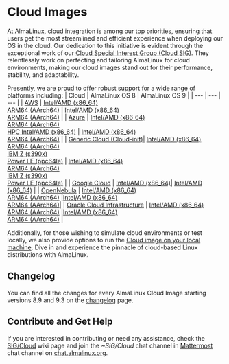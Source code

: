 # Cloud Images

At AlmaLinux, cloud integration is among our top priorities, ensuring that users get the most streamlined and efficient experience when deploying our OS in the cloud. Our dedication to this initiative is evident through the exceptional work of our [Cloud Special Interest Group (Cloud SIG)](/sigs/Cloud). They relentlessly work on perfecting and tailoring AlmaLinux for cloud environments, making our cloud images stand out for their performance, stability, and adaptability. 

Presently, we are proud to offer robust support for a wide range of platforms including:
| Cloud | AlmaLinux OS 8 | AlmaLinux OS 9 |
| --- | --- | --- |
| [AWS](AWS) | [Intel/AMD (x86_64)](https://aws.amazon.com/marketplace/pp/prodview-mku4y3g4sjrye)<br>[ARM64 (AArch64)](https://aws.amazon.com/marketplace/pp/prodview-zgsymdwitnxmm) | [Intel/AMD (x86_64)](https://aws.amazon.com/marketplace/pp/prodview-ykmb6re2rcouy)<br>[ARM64 (AArch64)](https://aws.amazon.com/marketplace/pp/prodview-pvttztrj2uzjk) | 
| [Azure](Azure) | [Intel/AMD (x86_64)](https://azuremarketplace.microsoft.com/en-us/marketplace/apps/almalinux.almalinux-x86_64)<br>[ARM64 (AArch64)](https://azuremarketplace.microsoft.com/en-us/marketplace/apps/almalinux.almalinux-arm)<br>[HPC Intel/AMD (x86_64)](https://azuremarketplace.microsoft.com/en-us/marketplace/apps/almalinux.almalinux-hpc) | [Intel/AMD (x86_64)](https://azuremarketplace.microsoft.com/en-us/marketplace/apps/almalinux.almalinux-x86_64)<br>[ARM64 (AArch64)](https://azuremarketplace.microsoft.com/en-us/marketplace/apps/almalinux.almalinux-arm) |
| [Generic Cloud (Cloud-init)](Generic-cloud)| [Intel/AMD (x86_64)](https://repo.almalinux.org/almalinux/8/cloud/x86_64/images/)<br>[ARM64 (AArch64)](https://repo.almalinux.org/almalinux/8/cloud/aarch64/images)<br>[IBM Z (s390x)](https://repo.almalinux.org/almalinux/8/cloud/s390x/images/)<br>[Power LE (ppc64le)](http://repo.almalinux.org/almalinux/8/cloud/ppc64le/images/) | [Intel/AMD (x86_64)](https://repo.almalinux.org/almalinux/9/cloud/x86_64/images/)<br>[ARM64 (AArch64)](https://repo.almalinux.org/almalinux/9/cloud/aarch64/images/)<br>[IBM Z (s390x)](https://repo.almalinux.org/almalinux/9/cloud/s390x/images/)<br>[Power LE (ppc64le)](https://repo.almalinux.org/almalinux/9/cloud/ppc64le/images/) |
| [Google Cloud](Google) | [Intel/AMD (x86_64)](https://console.cloud.google.com/marketplace/product/almalinux-cloud/almalinux-8)| [Intel/AMD (x86_64)](https://console.cloud.google.com/marketplace/product/almalinux-cloud/almalinux-9) |
| [OpenNebula](OpenNebula) | [Intel/AMD (x86_64)](https://repo.almalinux.org/almalinux/8/cloud/x86_64/images/)<br>[ARM64 (AArch64)](https://repo.almalinux.org/almalinux/8/cloud/aarch64/images) |[Intel/AMD (x86_64)](https://repo.almalinux.org/almalinux/9/cloud/x86_64/images/)<br>[ARM64 (AArch64)](https://repo.almalinux.org/almalinux/9/cloud/aarch64/images/)|
| [Oracle Cloud Infrastructure](OCI) | [Intel/AMD (x86_64)](https://cloudmarketplace.oracle.com/marketplace/en_US/listing/125544666)<br>[ARM64 (AArch64)](https://cloudmarketplace.oracle.com/marketplace/en_US/listing/125567282) |[Intel/AMD (x86_64)](https://cloudmarketplace.oracle.com/marketplace/en_US/listing/127985411)<br>[ARM64 (AArch64)](https://cloudmarketplace.oracle.com/marketplace/en_US/listing/127985893) |

Additionally, for those wishing to simulate cloud environments or test locally, we also provide options to run the [Cloud image on your local machine](Generic-cloud-on-local). Dive in and experience the pinnacle of cloud-based Linux distributions with AlmaLinux.

## Changelog

You can find all the changes for every AlmaLinux Cloud Image starting versions 8.9 and 9.3 on the [changelog](cloud-changelog) page. 

## Contribute and Get Help

If you are interested in contributing or need any assistance, check the [SIG/Cloud](/sigs/Cloud) wiki page and join the *~SIG/Cloud* chat channel in [Mattermost](https://chat.almalinux.org/almalinux/channels/sigcloud) chat channel on [chat.almalinux.org](https://chat.almalinux.org).
